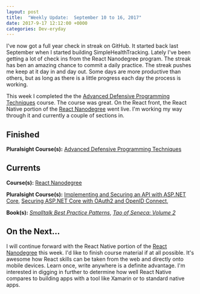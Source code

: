 ```yaml
---
layout: post
title:  "Weekly Update:  September 10 to 16, 2017"
date: 2017-9-17 12:12:00 +0000
categories: Dev-eryday
---
```

I've now got a full year check in streak on GitHub. It started back last September when I started building SimpleHealthTracking. Lately I've been getting a lot of check ins from the React Nanodegree program. The streak has ben an amazing chance to commit a daily practice. The streak pushes me keep at it day in and day out. Some days are more productive than others, but as long as there is a little progress each day the process is working.

This week I completed the the [Advanced Defensive Programming Techniques][adp] course. The course was great. On the React front, the React Native portion of the [React Nanodegree][rnd] went live. I'm working my way through it and currently a couple of sections in.

Finished
--------
**Pluralsight Course(s):** [Advanced Defensive Programming Techniques][adp]

Currents
--------
**Course(s):** [React Nanodegree][rnd]

**Pluralsight Course(s):** [Implementing and Securing an API with ASP.NET Core][core], [Securing ASP.NET Core with OAuth2 and OpenID Connect][secure], 

**Book(s):** *[Smalltalk Best Practice Patterns][sbp]*, *[Tao of Seneca: Volume 2][tao]*

On the Next...
--------
I will continue forward with the React Native portion of the [React Nanodegree][rnd] this week. I'd like to finish course material if at all possible. It's awesome how React skills can be taken from the web and directly onto mobile devices. Learn once, write anywhere is a definite advantage. I'm interested in digging in further to determine how well React Native compares to building apps with a tool like Xamarin or to standard native apps.

[core]: https://app.pluralsight.com/library/courses/aspdotnetcore-implementing-securing-api/table-of-contents
[sbp]: https://www.amazon.com/Smalltalk-Best-Practice-Patterns-Kent/dp/013476904X
[rnd]: https://www.udacity.com/course/react-nanodegree--nd019
[tao]: https://tim.blog/2017/07/06/tao-of-seneca/
[secure]: https://app.pluralsight.com/library/courses/asp-dotnet-core-oauth2-openid-connect-securing/table-of-contents
[hack]: https://app.pluralsight.com/library/courses/hacking-authentication-web-app/table-of-contents
[read]: https://github.com/jpniederer/readable
[adp]: https://app.pluralsight.com/library/courses/advanced-defensive-programming-techniques/table-of-contents